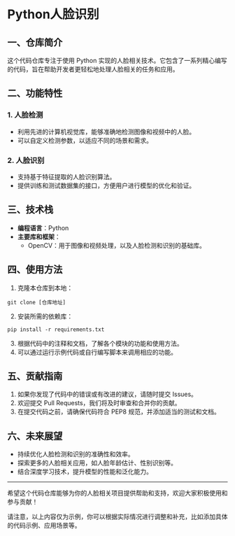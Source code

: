 # Python人脸识别

## 一、仓库简介
这个代码仓库专注于使用 Python 实现的人脸相关技术。它包含了一系列精心编写的代码，旨在帮助开发者更轻松地处理人脸相关的任务和应用。

## 二、功能特性

### 1. 人脸检测
- 利用先进的计算机视觉库，能够准确地检测图像和视频中的人脸。
- 可以自定义检测参数，以适应不同的场景和需求。

### 2. 人脸识别
- 支持基于特征提取的人脸识别算法。
- 提供训练和测试数据集的接口，方便用户进行模型的优化和验证。

## 三、技术栈
- **编程语言**：Python
- **主要库和框架**：
    - OpenCV：用于图像和视频处理，以及人脸检测和识别的基础库。
## 四、使用方法
1. 克隆本仓库到本地：
```
git clone [仓库地址]
```
2. 安装所需的依赖库：
```
pip install -r requirements.txt
```
3. 根据代码中的注释和文档，了解各个模块的功能和使用方法。
4. 可以通过运行示例代码或自行编写脚本来调用相应的功能。

## 五、贡献指南
1. 如果你发现了代码中的错误或有改进的建议，请随时提交 Issues。
2. 欢迎提交 Pull Requests，我们将及时审查和合并你的贡献。
3. 在提交代码之前，请确保代码符合 PEP8 规范，并添加适当的测试和文档。

## 六、未来展望
- 持续优化人脸检测和识别的准确性和效率。
- 探索更多的人脸相关应用，如人脸年龄估计、性别识别等。
- 结合深度学习技术，提升模型的性能和泛化能力。

---

希望这个代码仓库能够为你的人脸相关项目提供帮助和支持，欢迎大家积极使用和参与贡献！

请注意，以上内容仅为示例，你可以根据实际情况进行调整和补充，比如添加具体的代码示例、应用场景等。

